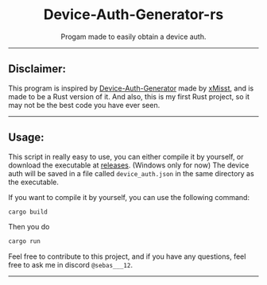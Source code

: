 <h1 align="center">Device-Auth-Generator-rs</h1>

<p align="center">Progam made to easily obtain a device auth.</p>

---
## Disclaimer:
This program is inspired by [Device-Auth-Generator](https://github.com/xMistt/DeviceAuthGenerator) made by [xMisst](https://github.com/xMistt/), and is made to be a Rust version of it.
And also, this is my first Rust project, so it may not be the best code you have ever seen.

---
## Usage:
This script in really easy to use, you can either compile it by yourself, or download the executable at <a href="#">releases</a>. (Windows only for now)
The device auth will be saved in a file called `device_auth.json` in the same directory as the executable.

If you want to compile it by yourself, you can use the following command:
```bash
cargo build 
```
Then you do
```bash
cargo run
```

Feel free to contribute to this project, and if you have any questions, feel free to ask me in discord `@sebas___12`.

---
